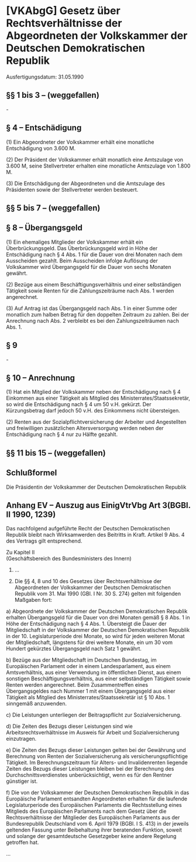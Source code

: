 # [VKAbgG] Gesetz über Rechtsverhältnisse der Abgeordneten der Volkskammer der Deutschen Demokratischen Republik

Ausfertigungsdatum: 31.05.1990

 

## §§ 1 bis 3 – (weggefallen)

\-


## § 4 – Entschädigung

(1) Ein Abgeordneter der Volkskammer erhält eine monatliche Entschädigung von 3.600 M.

(2) Der Präsident der Volkskammer erhält monatlich eine Amtszulage von 3.600 M, seine Stellvertreter erhalten eine monatliche Amtszulage von 1.800 M.

(3) Die Entschädigung der Abgeordneten und die Amtszulage des Präsidenten sowie der Stellvertreter werden besteuert.


## §§ 5 bis 7 – (weggefallen)


## § 8 – Übergangsgeld

(1) Ein ehemaliges Mitglieder der Volkskammer erhält ein Überbrückungsgeld. Das Überbrückungsgeld wird in Höhe der Entschädigung nach § 4 Abs. 1 für die Dauer von drei Monaten nach dem Ausscheiden gezahlt. Beim Ausscheiden infolge Auflösung der Volkskammer wird Übergangsgeld für die Dauer von sechs Monaten gewährt.

(2) Bezüge aus einem Beschäftigungsverhältnis und einer selbständigen Tätigkeit sowie Renten für die Zahlungszeiträume nach Abs. 1 werden angerechnet.

(3) Auf Antrag ist das Übergangsgeld nach Abs. 1 in einer Summe oder monatlich zum halben Betrag für den doppelten Zeitraum zu zahlen. Bei der Anrechnung nach Abs. 2 verbleibt es bei den Zahlungszeiträumen nach Abs. 1.


## § 9

\-


## § 10 – Anrechnung

(1) Hat ein Mitglied der Volkskammer neben der Entschädigung nach § 4 Einkommen aus einer Tätigkeit als Mitglied des Ministerrates/Staatssekretär, so wird die Entschädigung nach § 4 um 50 v.H. gekürzt. Der Kürzungsbetrag darf jedoch 50 v.H. des Einkommens nicht übersteigen.

(2) Renten aus der Sozialpflichtversicherung der Arbeiter und Angestellten und freiwilligen zusätzlichen Altersversorgung werden neben der Entschädigung nach § 4 nur zu Hälfte gezahlt.


## §§ 11 bis 15 – (weggefallen)


## Schlußformel

Die Präsidentin der Volkskammer der Deutschen Demokratischen Republik


## Anhang EV – Auszug aus EinigVtrVbg Art 3(BGBl. II 1990, 1239)

Das nachfolgend aufgeführte Recht der Deutschen Demokratischen Republik bleibt nach Wirksamwerden des Beitritts in Kraft. Artikel 9 Abs. 4 des Vertrags gilt entsprechend.

  
  
  
Zu Kapitel II  
(Geschäftsbereich des Bundesministers des Innern)

1. ...

2. Die §§ 4, 8 und 10 des Gesetzes über Rechtsverhältnisse der Abgeordneten der Volkskammer der Deutschen Demokratischen Republik vom 31. Mai 1990 (GBl. I Nr. 30 S. 274) gelten mit folgenden Maßgaben fort:

a) Abgeordnete der Volkskammer der Deutschen Demokratischen Republik erhalten Übergangsgeld für die Dauer von drei Monaten gemäß § 8 Abs. 1 in Höhe der Entschädigung nach § 4 Abs. 1. Übersteigt die Dauer der Mitgliedschaft in der Volkskammer der Deutschen Demokratischen Republik in der 10. Legislaturperiode drei Monate, so wird für jeden weiteren Monat der Mitgliedschaft, längstens für drei weitere Monate, ein um 30 vom Hundert gekürztes Übergangsgeld nach Satz 1 gewährt.

b) Bezüge aus der Mitgliedschaft im Deutschen Bundestag, im Europäischen Parlament oder in einem Landesparlament, aus einem Amtsverhältnis, aus einer Verwendung im öffentlichen Dienst, aus einem sonstigen Beschäftigungsverhältnis, aus einer selbständigen Tätigkeit sowie Renten werden angerechnet. Beim Zusammentreffen eines Übergangsgeldes nach Nummer 1 mit einem Übergangsgeld aus einer Tätigkeit als Mitglied des Ministerrates/Staatssekretär ist § 10 Abs. 1 sinngemäß anzuwenden.

c) Die Leistungen unterliegen der Beitragspflicht zur Sozialversicherung.

d) Die Zeiten des Bezugs dieser Leistungen sind wie Arbeitsrechtsverhältnisse im Ausweis für Arbeit und Sozialversicherung einzutragen.

e) Die Zeiten des Bezugs dieser Leistungen gelten bei der Gewährung und Berechnung von Renten der Sozialversicherung als versicherungspflichtige Tätigkeit. Im Berechnungszeitraum für Alters- und Invalidenrenten liegende Zeiten des Bezugs dieser Leistungen bleiben bei der Berechnung des Durchschnittsverdienstes unberücksichtigt, wenn es für den Rentner günstiger ist.

f) Die von der Volkskammer der Deutschen Demokratischen Republik in das Europäische Parlament entsandten Angeordneten erhalten für die laufende Legislaturperiode des Europäischen Parlaments die Rechtsstellung eines Mitglieds des Europäischen Parlaments nach dem Gesetz über die Rechtsverhältnisse der Mitglieder des Europäischen Parlaments aus der Bundesrepublik Deutschland vom 6. April 1979 (BGBl. I S. 413) in der jeweils geltenden Fassung unter Beibehaltung ihrer beratenden Funktion, soweit und solange der gesamtdeutsche Gesetzgeber keine andere Regelung getroffen hat.

...
